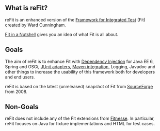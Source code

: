 ## What is reFit? ##

reFit is an enhanced version of the [Framework for Integrated Test](http://fit.c2.com/) (Fit) created by Ward Cunningham.

[Fit in a Nutshell](FitInANutshell.md) gives you an idea of what Fit is all about.

## Goals ##

The aim of reFit is to enhance Fit with [Dependency Injection](DependencyInjectionForFit.md) for Java EE 6, Spring and OSGi, [JUnit adapters](FitWithJUnit.md), [Maven integration](RunningFitTests.md), Logging, Javadoc and other things to increase the usability of this framework both for developers and end users.

reFit is based on the latest (unreleased) snapshot of Fit from [SourceForge](http://sourceforge.net/projects/fit) from 2008.


## Non-Goals ##

reFit does not include any of the Fit extensions from [Fitnesse](http://fitnesse.org). In particular, reFit focuses on Java for fixture implementations and HTML for test cases.